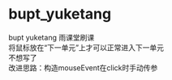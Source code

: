 # bupt_yuketang
bupt yuketang 雨课堂刷课  
将鼠标放在“下一单元”上才可以正常进入下一单元  
不想写了  
改进思路：构造mouseEvent在click时手动传参  
